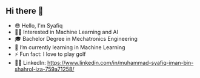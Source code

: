 ## Hi there 👋

- 😎 Hello, I'm Syafiq
- 👨‍🏫 Interested in Machine Learning and AI
- 🎓 Bachelor Degree in Mechatronics Engineering
- 🌱 I’m currently learning in Machine Learning 
- ⚡ Fun fact: I love to play golf
- 👨‍⚖️ LinkedIn: https://www.linkedin.com/in/muhammad-syafiq-iman-bin-shahrol-iza-759a71258/
  
